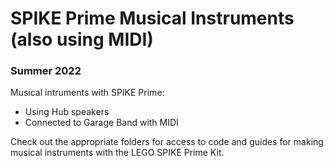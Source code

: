 # SPIKE Prime Musical Instruments (also using MIDI)
### Summer 2022 

Musical intruments with SPIKE Prime: 
* Using Hub speakers
* Connected to Garage Band with MIDI

Check out the appropriate folders for access to code and guides for making musical instruments with the LEGO SPIKE Prime Kit.
